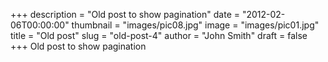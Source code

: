 +++
description = "Old post to show pagination"
date = "2012-02-06T00:00:00"
thumbnail = "images/pic08.jpg"
image = "images/pic01.jpg"
title = "Old post"
slug = "old-post-4"
author = "John Smith"
draft = false
+++
Old post to show pagination
